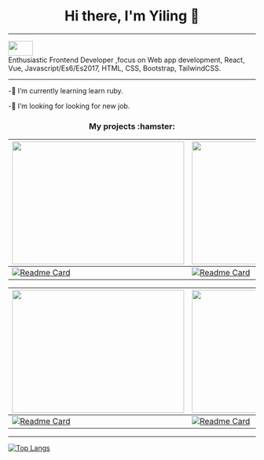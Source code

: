 ### <h1 align="center">Hi there, I'm Yiling 👋</h1>
<hr>

<!--
**yilinng/yilinng** is a ✨ _special_ ✨ repository because its `README.md` (this file) appears on your GitHub profile.

Here are some ideas to get you started:

- 🔭 I’m currently working on ...
- 🌱 I’m currently learning ...
- 👯 I’m looking to collaborate on ...
- 🤔 I’m looking for help with ...
- 💬 Ask me about ...
- 📫 How to reach me: ...
- 😄 Pronouns: ...
- ⚡ Fun fact: ...
-->
[<img src="https://img.shields.io/badge/-portfolio-blue" width="50" height="30"/>](https://yiling-blog.vercel.app)\
Enthusiastic Frontend Developer ,focus on Web app development, React, Vue, Javascript/Es6/Es2017, HTML, CSS, Bootstrap, TailwindCSS. 
<hr>

-🌱 I’m currently learning learn ruby.

-👯 I’m looking for looking for new job.

<h3 align="center">My projects :hamster:</h3>


  
| [<img src="https://yiling-blog.vercel.app/vueruby.png" width="350" height="250">](https://vue-ruby-murex.vercel.app/) | [<img src="https://yiling-blog.vercel.app/reactnode.png" width="350" height="250">](https://node-client-eight.vercel.app/login) |
|------------|-------------|
  | [![Readme Card](https://github-readme-stats.vercel.app/api/pin/?username=yilinng&repo=vue-ruby&layout=compact)](https://github.com/yilinng/vue-ruby)          | [![Readme Card](https://github-readme-stats.vercel.app/api/pin/?username=yilinng&repo=node--client&layout=compact)](https://github.com/yilinng/node--client)      |
  
  
  
  
| [<img src="https://yiling-blog.vercel.app/tvmaze.png" width="350" height="250">](https://tv-react.vercel.app/) | [<img src="https://yiling-blog.vercel.app/invoice.png" width="350" height="250">](https://rails-react-invoicing-app.herokuapp.com/) |
|------------|-------------|
  | [![Readme Card](https://github-readme-stats.vercel.app/api/pin/?username=yilinng&repo=tv_react&layout=compact)](https://github.com/yilinng/tv_react)         | [![Readme Card](https://github-readme-stats.vercel.app/api/pin/?username=yilinng&repo=rails_react_invoicing_app&layout=compact)](https://github.com/yilinng/rails_react_invoicing_app)       |
  
  ---
  
  [![Top Langs](https://github-readme-stats.vercel.app/api/top-langs/?username=yilinng&layout=compact)](https://github.com/anuraghazra/github-readme-stats)


